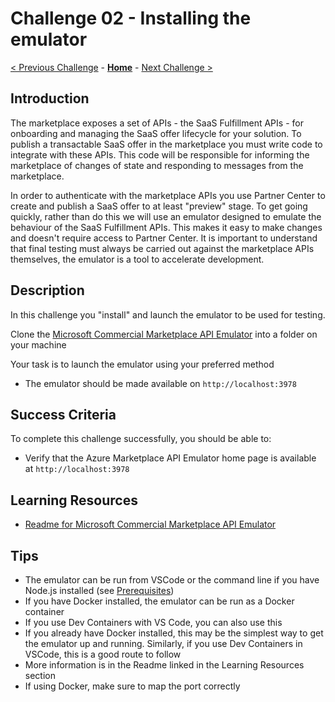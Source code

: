 # Challenge 02 - Installing the emulator

[< Previous Challenge](./Challenge-01.md) - **[Home](../README.md)** - [Next Challenge >](./Challenge-03.md)

## Introduction

The marketplace exposes a set of APIs - the SaaS Fulfillment APIs - for onboarding and managing the SaaS offer lifecycle
for your solution. To publish a transactable SaaS offer in the marketplace you must write code to integrate with these
APIs. This code will be responsible for informing the marketplace of changes of state and responding to messages from
the marketplace.

In order to authenticate with the marketplace APIs you use Partner Center to create and publish a SaaS offer to at least
"preview" stage. To get going quickly, rather than do this we will use an emulator designed to emulate the behaviour of
the SaaS Fulfillment APIs. This makes it easy to make changes and doesn't require access to Partner Center. It is important
to understand that final testing must always be carried out against the marketplace APIs themselves, the emulator is a
tool to accelerate development.

## Description

In this challenge you "install" and launch the emulator to be used for testing.

Clone the
[Microsoft Commercial Marketplace API Emulator](https://github.com/microsoft/Commercial-Marketplace-SaaS-API-Emulator)
into a folder on your machine

Your task is to launch the emulator using your preferred method

- The emulator should be made available on `http://localhost:3978`

## Success Criteria

To complete this challenge successfully, you should be able to:

- Verify that the Azure Marketplace API Emulator home page is available at `http://localhost:3978`

## Learning Resources

- [Readme for Microsoft Commercial Marketplace API Emulator
](https://github.com/microsoft/Commercial-Marketplace-SaaS-API-Emulator/blob/main/README.md)

## Tips

- The emulator can be run from VSCode or the command line if you have Node.js installed
(see [Prerequisites](./Challenge-00.md))
- If you have Docker installed, the emulator can be run as a Docker container
- If you use Dev Containers with VS Code, you can also use this
- If you already have Docker installed, this may be the simplest way to get the emulator up and running. Similarly, if
you use Dev Containers in VSCode, this is a good route to follow
- More information is in the Readme linked in the Learning Resources section
- If using Docker, make sure to map the port correctly
